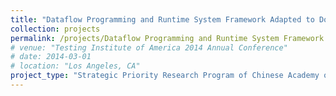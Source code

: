 ```yaml
---
title: "Dataflow Programming and Runtime System Framework Adapted to Domestic Heterogeneous System Architectures"
collection: projects
permalink: /projects/Dataflow Programming and Runtime System Framework Adapted to Domestic Heterogeneous System Architectures
# venue: "Testing Institute of America 2014 Annual Conference"
# date: 2014-03-01
# location: "Los Angeles, CA"
project_type: "Strategic Priority Research Program of Chinese Academy of Sciences"
---
```


